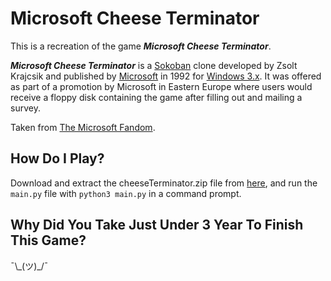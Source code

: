 # Microsoft Cheese Terminator

This is a recreation of the game _**Microsoft Cheese Terminator**_.

_**Microsoft Cheese Terminator**_ is a [Sokoban](http://en.wikipedia.org/wiki/Sokoban "wikipedia:Sokoban") clone developed by Zsolt Krajcsik and published by [Microsoft](https://microsoft.fandom.com/wiki/Microsoft "Microsoft") in 1992 for [Windows 3.x](https://microsoft.fandom.com/wiki/Windows_3.x "Windows 3.x"). It was offered as part of a promotion by Microsoft in Eastern Europe where users would receive a floppy disk containing the game after filling out and mailing a survey.

Taken from [The Microsoft Fandom](https://microsoft.fandom.com/wiki/Microsoft_Cheese_Terminator "The Microsoft Fandom").

## How Do I Play?
Download and extract the cheeseTerminator.zip file from [here](https://github.com/coderpro1234-2/Cheese-Terminator-Python/releases/latest "Download Link"), and run the `main.py` file with `python3 main.py` in a command prompt.

## Why Did You Take Just Under 3 Year To Finish This Game?
¯\\\_(ツ)\_/¯
